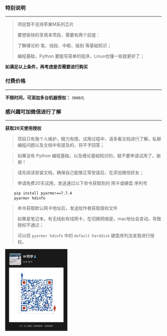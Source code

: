 ### 特别说明

---

> 项目暂不支持苹果M系列芯片
>
> 要想愉快的享用本项目，需要有两个前提：
>
> 了解缠论的 笔、线段、中枢、级别 等基础知识；
>
> 编程基础，Python 要能写简单的程序，Linux也懂一些就更好了；

**如满足以上条件，再考虑是否需要进行购买**

### 付费价格

---

**不限时间，可添加多台机器授权：** `3000元`

### 感兴趣可加微信进行了解

---

**获取20天使用授权**

> 项目只有我个人维护，精力有限，试用过程中，请多看文档进行了解，私聊编程问题以及文档中有提及的，将不予回答；

> 如果没有 Python 编程基础，以及缠论基础知识的，就不要申请试用了，谢谢！

> 请先阅读安装文档，确保自己能够正常安装后，在添加微信好友；
>
> 申请免费20天试用，发送通过以下命令获取到的 网卡或硬盘 序列号

        pip install pyarmor==7.7.4
        pyarmor hdinfo

> 命令获取默认网卡地址后，发送给作者获取授权文件
>
> 如果是笔记本，有无线和有线网卡，在切换网络是，mac地址会变动，导致授权不通过；
>
> 可以将 `pyarmor hdinfo` 中的 `default harddisk` 硬盘序列法发我进行授权。

![微信](img/wx.jpg)
